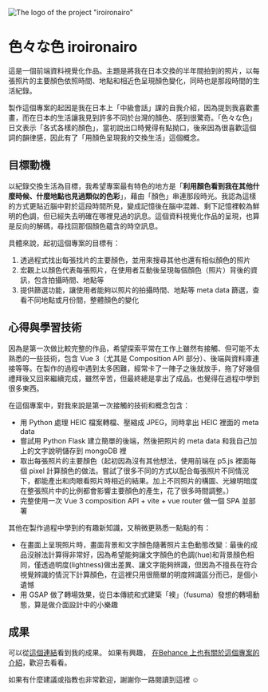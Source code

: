 ![The logo of the project "iroironairo"](https://ienming.github.io/iroironairo/favicon.png "The logo of the project 'iroironairo'")
# 色々な色 iroironairo

這是一個前端資料視覺化作品。主題是將我在日本交換的半年間拍到的照片，以每張照片的主要顏色依照時間、地點和相近色呈現顏色變化，同時也是那段時間的生活紀錄。  

製作這個專案的起因是我在日本上「中級會話」課的自我介紹，因為提到我喜歡畫畫，而在日本的生活讓我見到許多不同於台灣的顏色、感到很驚奇。「色々な色」日文表示「各式各樣的顏色」，當初說出口時覺得有點拗口，後來因為很喜歡這個詞的韻律感，因此有了「用顏色呈現我的交換生活」這個概念。

## 目標動機

以紀錄交換生活為目標，我希望專案最有特色的地方是「**利用顏色看到我在其他什麼時候、什麼地點也見過類似的色彩**」，藉由「顏色」串連那段時光。我認為這樣的方式更貼近腦中對於這段時間所見，變成記憶後在腦中混雜、剩下記憶裡較為鮮明的色調，但已經失去明確在哪裡見過的訊息。這個資料視覺化作品的呈現，也算是反向的解碼，尋找回那個顏色蘊含的時空訊息。  

具體來說，起初這個專案的目標有：  
1. 透過程式找出每張找片的主要顏色，並用來搜尋其他也還有相似顏色的照片
2. 宏觀上以顏色代表每張照片，在使用者互動後呈現每個顏色（照片）背後的資訊，包含拍攝時間、地點等
3. 提供篩選功能，讓使用者能夠以照片的拍攝時間、地點等 meta data 篩選，查看不同地點或月份間，整體顏色的變化

## 心得與學習技術

因為是第一次做比較完整的作品，希望探索平常在工作上雖然有接觸、但可能不太熟悉的一些技術，包含 Vue 3（尤其是 Composition API 部分）、後端與資料庫連接等等。在製作的過程中遇到太多困難，經常卡了一陣子之後就放手，拖了好幾個禮拜後又回來繼續完成，雖然辛苦，但最終總是拿出了成品，也覺得在過程中學到很多東西。  

在這個專案中，對我來說是第一次接觸的技術和概念包含：
* 用 Python 處理 HEIC 檔案轉檔、壓縮成 JPEG，同時拿出 HEIC 裡面的 meta data
* 嘗試用 Python Flask 建立簡單的後端，然後把照片的 meta data 和我自己加上的文字說明儲存到 mongoDB 裡
* 取出每張照片的主要顏色（起初因為沒有其他想法，使用前端在 p5.js 裡面每個 pixel 計算顏色的做法。嘗試了很多不同的方式以配合每張照片不同情況下，都能產出和肉眼看照片時相近的結果。加上不同照片的構圖、光線明暗度在整張照片中的比例都會影響主要顏色的產生，花了很多時間調整。）
* 完整使用一次 Vue 3 composition API + vite + vue router 做一個 SPA 並部署

其他在製作過程中學到的有趣新知識，又稍微更熟悉一點點的有：
* 在畫面上呈現照片時，畫面背景和文字顏色隨著照片主色動態改變：最後的成品沒辦法計算得非常好，因為希望能夠讓文字顏色的色調(hue)和背景顏色相同，僅透過明度(lightness)做出差異、讓文字能夠辨識，但因為不擅長在符合視覺辨識的情況下計算顏色，在這裡只用很簡單的明度辨識區分而已，是個小遺憾
* 用 GSAP 做了轉場效果，從日本傳統和式建築「襖」（fusuma）發想的轉場動態，算是做介面設計中的小樂趣

## 成果

可以從<a href='https://ienming.github.io/iroironairo/#/ "iroironairo"' target="_blank">這個連結</a>看到我的成果。
如果有興趣，
<a href="https://www.behance.net/gallery/186477055/-iroironairo" target="_blank">在Behance 上也有關於這個專案的介紹</a>，歡迎去看看。

如果有什麼建議或指教也非常歡迎，謝謝你一路閱讀到這裡 ☺️
